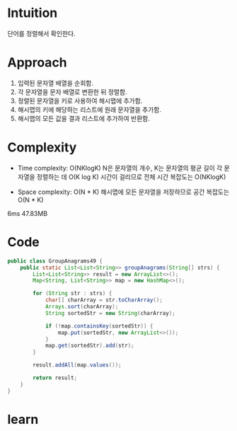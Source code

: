 # Intuition
단어를 정렬해서 확인한다.

# Approach
1. 입력된 문자열 배열을 순회함.
2. 각 문자열을 문자 배열로 변환한 뒤 정렬함.
3. 정렬된 문자열을 키로 사용하여 해시맵에 추가함.
4. 해시맵의 키에 해당하는 리스트에 원래 문자열을 추가함.
5. 해시맵의 모든 값을 결과 리스트에 추가하여 반환함.

# Complexity
- Time complexity:  O(NKlogK)
N은 문자열의 개수, K는 문자열의 평균 길이
각 문자열을 정렬하는 데 O(K log K) 시간이 걸리므로 전체 시간 복잡도는 O(NKlogK)

- Space complexity: O(N * K)
해시맵에 모든 문자열을 저장하므로 공간 복잡도는 O(N * K)

6ms 47.83MB
# Code
```java
public class GroupAnagrams49 {
    public static List<List<String>> groupAnagrams(String[] strs) {
        List<List<String>> result = new ArrayList<>();
        Map<String, List<String>> map = new HashMap<>();

        for (String str : strs) {
            char[] charArray = str.toCharArray();
            Arrays.sort(charArray);
            String sortedStr = new String(charArray);

            if (!map.containsKey(sortedStr)) {
                map.put(sortedStr, new ArrayList<>());
            }
            map.get(sortedStr).add(str);
        }

        result.addAll(map.values());

        return result;
    }
}

```

# learn
